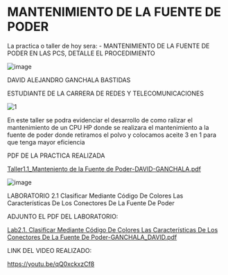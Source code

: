 # MANTENIMIENTO DE LA FUENTE DE PODER

 La practica o taller de hoy sera: - MANTENIMIENTO DE LA FUENTE DE PODER EN LAS PCS, DETALLE EL PROCEDIMIENTO
 
 ![image](https://github.com/DavidGanchala31/MANTENIMIENTO-DE-LA-FUENTE-DE-PODER-/assets/135990048/7fcc753e-9a54-4fd1-9732-1fb51ac7404a)

 DAVID ALEJANDRO GANCHALA BASTIDAS 
 
 ESTUDIANTE DE LA CARRERA DE REDES Y TELECOMUNICACIONES 
 
 ![1](https://github.com/DavidGanchala31/MANTENIMIENTO-DE-LA-FUENTE-DE-PODER-/assets/135990048/dbd39f35-a70d-40ad-8188-4e317768b8d7)

 En este taller se podra evidenciar el desarrollo de como ralizar el mantenimiento de un CPU HP donde se realizara el mantenimiento a la fuente de poder donde retiramos el polvo y colocamos aceite 3 en 1 para que tenga mayor eficiencia
 
 PDF DE LA PRACTICA REALIZADA
 
 [Taller1.1_Manteniento de la Fuente de Poder-DAVID-GANCHALA.pdf](https://github.com/DavidGanchala31/MANTENIMIENTO-DE-LA-FUENTE-DE-PODER-/files/11792831/Taller1.1_Manteniento.de.la.Fuente.de.Poder-DAVID-GANCHALA.pdf)

![image](https://github.com/DavidGanchala31/MANTENIMIENTO-DE-LA-FUENTE-DE-PODER-/assets/135990048/8e6fc6e6-da2e-43d2-8b6d-86f2cd296206)

LABORATORIO 2.1 Clasificar Mediante Código De Colores Las Características De Los Conectores De La Fuente De Poder

ADJUNTO EL PDF DEL LABORATORIO:

[Lab2.1. Clasificar Mediante Código De Colores Las Características De Los Conectores De La Fuente De Poder-GANCHALA_DAVID.pdf](https://github.com/DavidGanchala31/MANTENIMIENTO-DE-LA-FUENTE-DE-PODER-/files/11843552/Lab2.1.Clasificar.Mediante.Codigo.De.Colores.Las.Caracteristicas.De.Los.Conectores.De.La.Fuente.De.Poder-GANCHALA_DAVID.pdf)


LINK DEL VIDEO REALIZADO:

https://youtu.be/qQ0xckxzCf8
